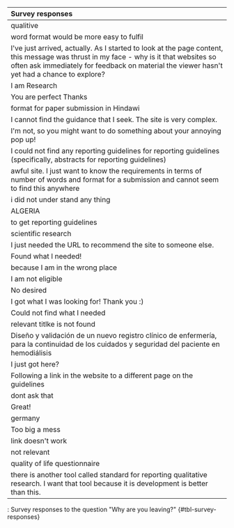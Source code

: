 |Survey responses|
|:-----------------|
|qualitive|
|word format would be more easy to fulfil|
|I've just arrived, actually. As I started to look at the page content, this message was thrust in my face - why is it that websites so often ask immediately for feedback on material the viewer hasn't yet had a chance to explore?|  
|I am Research|
|You are perfect Thanks|
|format for paper submission in Hindawi| 
|I cannot find the guidance that I seek. The site is very complex.|
|I'm not, so you might want to do something about your annoying pop up!|
|I could not find any reporting guidelines for reporting guidelines (specifically, abstracts for reporting guidelines)|
|awful site.  I just want to know the requirements in terms of number of words and format for a submission and cannot seem to find this anywhere|
|i did not under stand any thing|
|ALGERIA|
|to get reporting guidelines|
|scientific research|
|I just needed the URL to recommend the site to someone else.|
|Found what I needed!|
|because I am in the wrong place|
|I am not eligible|
|No desired|
|I got what I was looking for!  Thank you :)|
|Could not find what I needed| 
|relevant titlke is not found|
|Diseño y validación de un nuevo registro clínico de enfermería, para la continuidad de los cuidados y seguridad del paciente en hemodiálisis|
|I just got here?|
|Following a link in the website to a different page on the guidelines|
|dont ask that|
|Great!|
|germany|
|Too big a mess|
|link doesn't work|
|not relevant|
|quality of life questionnaire|
|there is another tool called standard for reporting qualitative research. I want that tool because it is development is better than this.|

:  Survey responses to the question "Why are you leaving?" {#tbl-survey-responses}